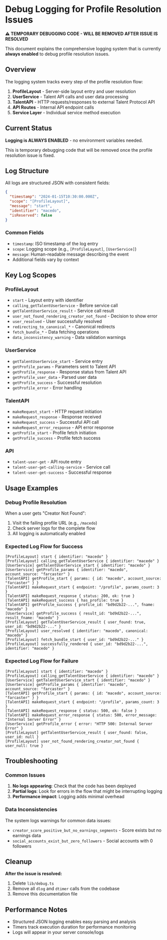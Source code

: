 # Debug Logging for Profile Resolution Issues

**⚠️ TEMPORARY DEBUGGING CODE - WILL BE REMOVED AFTER ISSUE IS RESOLVED**

This document explains the comprehensive logging system that is currently **always enabled** to debug profile resolution issues.

## Overview

The logging system tracks every step of the profile resolution flow:
1. **ProfileLayout** - Server-side layout entry and user resolution
2. **UserService** - Talent API calls and user data processing
3. **TalentAPI** - HTTP requests/responses to external Talent Protocol API
4. **API Routes** - Internal API endpoint calls
5. **Service Layer** - Individual service method execution

## Current Status

**Logging is ALWAYS ENABLED** - no environment variables needed.

This is temporary debugging code that will be removed once the profile resolution issue is fixed.

## Log Structure

All logs are structured JSON with consistent fields:

```json
{
  "timestamp": "2024-01-15T10:30:00.000Z",
  "scope": "[ProfileLayout]",
  "message": "start",
  "identifier": "macedo",
  "isReserved": false
}
```

### Common Fields

- `timestamp`: ISO timestamp of the log entry
- `scope`: Logging scope (e.g., `[ProfileLayout]`, `[UserService]`)
- `message`: Human-readable message describing the event
- Additional fields vary by context

## Key Log Scopes

### ProfileLayout
- `start` - Layout entry with identifier
- `calling_getTalentUserService` - Before service call
- `getTalentUserService_result` - Service call result
- `user_not_found_rendering_creator_not_found` - Decision to show error
- `user_resolved` - User successfully resolved
- `redirecting_to_canonical_*` - Canonical redirects
- `fetch_bundle_*` - Data fetching operations
- `data_inconsistency_warning` - Data validation warnings

### UserService
- `getTalentUserService_start` - Service entry
- `getProfile_params` - Parameters sent to Talent API
- `getProfile_response` - Response status from Talent API
- `getProfile_user_data` - Parsed user data
- `getProfile_success` - Successful resolution
- `getProfile_error` - Error handling

### TalentAPI
- `makeRequest_start` - HTTP request initiation
- `makeRequest_response` - Response received
- `makeRequest_success` - Successful API call
- `makeRequest_error_response` - API error response
- `getProfile_start` - Profile fetch initiation
- `getProfile_success` - Profile fetch success

### API
- `talent-user-get` - API route entry
- `talent-user-get-calling-service` - Service call
- `talent-user-get-success` - Successful response

## Usage Examples

### Debug Profile Resolution

When a user gets "Creator Not Found":

1. Visit the failing profile URL (e.g., `/macedo`)
2. Check server logs for the complete flow
3. All logging is automatically enabled

### Expected Log Flow for Success

```
[ProfileLayout] start { identifier: "macedo" }
[ProfileLayout] calling_getTalentUserService { identifier: "macedo" }
[UserService] getTalentUserService_start { identifier: "macedo" }
[UserService] getProfile_params { identifier: "macedo", account_source: "farcaster" }
[TalentAPI] getProfile_start { params: { id: "macedo", account_source: "farcaster" } }
[TalentAPI] makeRequest_start { endpoint: "/profile", params_count: 3 }
[TalentAPI] makeRequest_response { status: 200, ok: true }
[TalentAPI] makeRequest_success { has_profile: true }
[TalentAPI] getProfile_success { profile_id: "bd9d2b22-...", fname: "macedo" }
[UserService] getProfile_success { result_id: "bd9d2b22-...", result_fname: "macedo" }
[ProfileLayout] getTalentUserService_result { user_found: true, user_id: "bd9d2b22-..." }
[ProfileLayout] user_resolved { identifier: "macedo", canonical: "macedo" }
[ProfileLayout] fetch_bundle_start { user_id: "bd9d2b22-..." }
[ProfileLayout] successfully_rendered { user_id: "bd9d2b22-...", identifier: "macedo" }
```

### Expected Log Flow for Failure

```
[ProfileLayout] start { identifier: "macedo" }
[ProfileLayout] calling_getTalentUserService { identifier: "macedo" }
[UserService] getTalentUserService_start { identifier: "macedo" }
[UserService] getProfile_params { identifier: "macedo", account_source: "farcaster" }
[TalentAPI] getProfile_start { params: { id: "macedo", account_source: "farcaster" } }
[TalentAPI] makeRequest_start { endpoint: "/profile", params_count: 3 }
[TalentAPI] makeRequest_response { status: 500, ok: false }
[TalentAPI] makeRequest_error_response { status: 500, error_message: "Internal Server Error" }
[UserService] getProfile_error { error: "HTTP 500: Internal Server Error" }
[ProfileLayout] getTalentUserService_result { user_found: false, user_id: null }
[ProfileLayout] user_not_found_rendering_creator_not_found { user_null: true }
```

## Troubleshooting

### Common Issues

1. **No logs appearing**: Check that the code has been deployed
2. **Partial logs**: Look for errors in the flow that might be interrupting logging
3. **Performance impact**: Logging adds minimal overhead

### Data Inconsistencies

The system logs warnings for common data issues:

- `creator_score_positive_but_no_earnings_segments` - Score exists but no earnings data
- `social_accounts_exist_but_zero_followers` - Social accounts with 0 followers

## Cleanup

**After the issue is resolved:**

1. Delete `lib/debug.ts`
2. Remove all `dlog` and `dtimer` calls from the codebase
3. Remove this documentation file

## Performance Notes

- Structured JSON logging enables easy parsing and analysis
- Timers track execution duration for performance monitoring
- Logs will appear in your server console/logs
